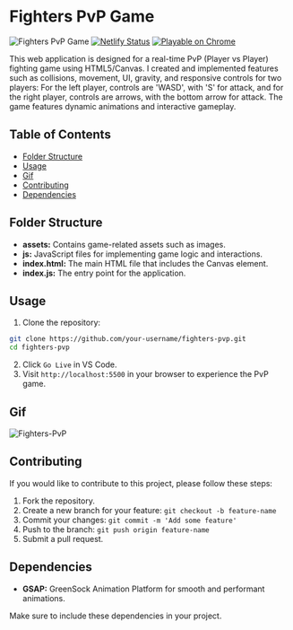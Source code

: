 # Fighters PvP Game

![Fighters PvP Game](https://img.shields.io/badge/Game-Fighters_PvP-brightgreen)
[![Netlify Status](https://api.netlify.com/api/v1/badges/baa30945-7676-4548-b47a-9e0e140c8c6f/deploy-status)](https://app.netlify.com/sites/fighters-pvp/deploys)
[![Playable on Chrome](https://img.shields.io/badge/Playable%20on-Chrome-informational?logo=google-chrome)](https://fighters-pvp.netlify.app/)

This web application is designed for a real-time PvP (Player vs Player) fighting game using HTML5/Canvas. I created and implemented features such as collisions, movement, UI, gravity, and responsive controls for two players: For the left player, controls are 'WASD', with 'S' for attack, and for the right player, controls are arrows, with the bottom arrow for attack. The game features dynamic animations and interactive gameplay.

## Table of Contents

-  [Folder Structure](#folder-structure)
-  [Usage](#usage)
-  [Gif](#gif)
-  [Contributing](#contributing)
-  [Dependencies](#dependencies)

## Folder Structure

-  **assets:** Contains game-related assets such as images.
-  **js:** JavaScript files for implementing game logic and interactions.
-  **index.html:** The main HTML file that includes the Canvas element.
-  **index.js:** The entry point for the application.

## Usage

1. Clone the repository:

```bash
git clone https://github.com/your-username/fighters-pvp.git
cd fighters-pvp
```

2. Click `Go Live` in VS Code.
3. Visit `http://localhost:5500` in your browser to experience the PvP game.

## Gif

![Fighters-PvP](./assets/Fighters-PvP.gif)

## Contributing

If you would like to contribute to this project, please follow these steps:

1. Fork the repository.
2. Create a new branch for your feature: `git checkout -b feature-name`
3. Commit your changes: `git commit -m 'Add some feature'`
4. Push to the branch: `git push origin feature-name`
5. Submit a pull request.

## Dependencies

-  **GSAP:** GreenSock Animation Platform for smooth and performant animations.

Make sure to include these dependencies in your project.
